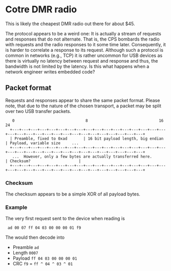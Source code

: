 # Cotre DMR radio
This is likely the cheapest DMR radio out there for about $45. 

The protocol appears to be a weird one: It is actually a stream of requests and responses that do not alternate. That is, the CPS bombards the radio with requests and the radio responses to it some time later. Consequently, it is harder to correlate a response to its request. Although such a protocol is common in networks (e.g., TCP) it is rather uncommon for USB devices as there is virtually no latency between request and response and thus, the bandwidth is not limited by the latency. Is this what happens when a network engineer writes embedded code?

## Packet format
Requests and responses appear to share the same packet format. Please note, that due to the nature of the chosen transport, a packet may be split over two USB transfer packets. 

```
   0                               8                               16                              24
  +---+---+---+---+---+---+---+---+---+---+---+---+---+---+---+---+---+---+---+---+---+---+---+---+---+---+---+---+---+---+---+---+
  | Preamble, fixed to 0xad       | 16 bit payload length, big endian                             | Payload, variable size     ... 
  +---+---+---+---+---+---+---+---+---+---+---+---+---+---+---+---+---+---+---+---+---+---+---+---+---+---+---+---+---+---+---+---+
   ...  However, only a few bytes are actually transferred here.                                  | Checksum?                     |
  +---+---+---+---+---+---+---+---+---+---+---+---+---+---+---+---+---+---+---+---+---+---+---+---+---+---+---+---+---+---+---+---+
```
### Checksum
The checksum appears to be a simple XOR of all payload bytes.

### Example
The very first request sent to the device when reading is 
```
 ad 00 07 ff 04 03 00 00 00 01 f9
```
The would then decode into 
  * Preamble `ad` 
  * Length `0007`
  * Payload `ff 04 03 00 00 00 01`
  * CRC `f9` = `ff ^ 04 ^ 03 ^ 01`

